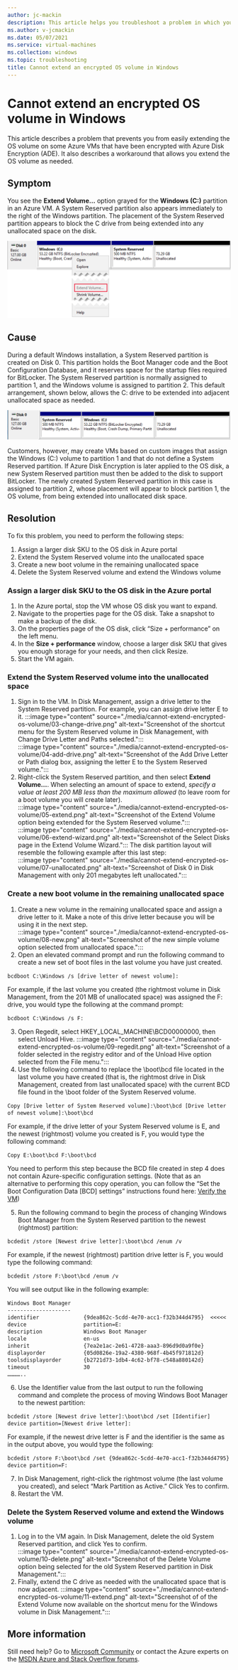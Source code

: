 ```yaml
---
author: jc-mackin
description: This article helps you troubleshoot a problem in which you are unable to extend the OS volume on an Azure VM that has been encrypted with Azure Disk Encryption.
ms.author: v-jcmackin
ms.date: 05/07/2021
ms.service: virtual-machines
ms.collection: windows
ms.topic: troubleshooting
title: Cannot extend an encrypted OS volume in Windows
---
```


# Cannot extend an encrypted OS volume in Windows
This article describes a problem that prevents you from easily extending the OS volume on some Azure VMs that have been encrypted with Azure Disk Encryption (ADE). It also describes a workaround that allows you extend the OS volume as needed.

## Symptom
You see the **Extend Volume…** option grayed for the **Windows (C:)** partition in an Azure VM. A System Reserved partition also appears immediately to the right of the Windows partition. The placement of the System Reserved partition appears to block the C drive from being extended into any unallocated space on the disk.

![Screenshot that shows Disk Management with the Extend Volume option grayed out on the shortcut menu for the Windows volume.](./media/cannot-extend-encrypted-os-volume/01-cannot-extend.png)


## Cause
During a default Windows installation, a System Reserved partition is created on Disk 0. This partition holds the Boot Manager code and the Boot Configuration Database, and it reserves space for the startup files required for BitLocker. The System Reserved partition is normally assigned to partition 1, and the Windows volume is assigned to partition 2.  This default arrangement, shown below, allows the C: drive to be extended into adjacent unallocated space as needed.

![Screenshot of Disk 0 in Disk Management with the Windows partition in the middle, next to unallocated space on the right.](./media/cannot-extend-encrypted-os-volume/02-normal.png)

Customers, however, may create VMs based on custom images that assign the Windows (C:) volume to partition 1 and that do not define a System Reserved partition. If Azure Disk Encryption is later applied to the OS disk, a new System Reserved partition must then be added to the disk to support BitLocker. The newly created System Reserved partition in this case is assigned to partition 2, whose placement will appear to block partition 1, the OS volume, from being extended into unallocated disk space.

## Resolution
To fix this problem, you need to perform the following steps:

1.	Assign a larger disk SKU to the OS disk in Azure portal
2.	Extend the System Reserved volume into the unallocated space
3.	Create a new boot volume in the remaining unallocated space
4.	Delete the System Reserved volume and extend the Windows volume

### Assign a larger disk SKU to the OS disk in the Azure portal
1.	In the Azure portal, stop the VM whose OS disk you want to expand.
2.	Navigate to the properties page for the OS disk. Take a snapshot to make a backup of the disk. 
3.	On the properties page of the OS disk, click “Size + performance” on the left menu. 
4.	In the **Size + performance** window, choose a larger disk SKU that gives you enough storage for  your needs, and then click Resize.
5.	Start the VM again.

### Extend the System Reserved volume into the unallocated space

1.	Sign in to the VM. In Disk Management, assign a drive letter to the System Reserved partition. For example, you can assign drive letter E to it.
   :::image type="content" source="./media/cannot-extend-encrypted-os-volume/03-change-drive.png" alt-text="Screenshot of the shortcut menu for the System Reserved volume in Disk Management, with Change Drive Letter and Paths selected.":::
   :::image type="content" source="./media/cannot-extend-encrypted-os-volume/04-add-drive.png" alt-text="Screenshot of the Add Drive Letter or Path dialog box, assigning the letter E to the System Reserved volume.":::
2. Right-click the System Reserved partition, and then select **Extend Volume…**. When selecting an amount of space to extend, *specify a value at least 200 MB less than the maximum allowed* (to leave room for a boot volume you will create later).
   :::image type="content" source="./media/cannot-extend-encrypted-os-volume/05-extend.png" alt-text="Screenshot of the Extend Volume option being extended for the System Reserved volume.":::
   :::image type="content" source="./media/cannot-extend-encrypted-os-volume/06-extend-wizard.png" alt-text="Screenshot of the Select Disks page in the Extend Volume Wizard.":::
The disk partition layout will resemble the following example after this last step:
   :::image type="content" source="./media/cannot-extend-encrypted-os-volume/07-unallocated.png" alt-text="Screenshot of Disk 0 in Disk Management with only 201 megabytes left unallocated.":::

### Create a new boot volume in the remaining unallocated space

1.	Create a new volume in the remaining unallocated space and assign a drive letter to it. Make a note of this drive letter because you will be using it in the next step.
   :::image type="content" source="./media/cannot-extend-encrypted-os-volume/08-new.png" alt-text="Screenshot of the new simple volume option selected from unallocated space.":::
2.	Open an elevated command prompt and run the following command to create a new set of boot files in the last volume you have just created. 
```console
bcdboot C:\Windows /s [drive letter of newest volume]:
```
For example, if the last volume you created (the rightmost volume in Disk Management, from the 201 MB of unallocated space) was assigned the F: drive, you would type the following at the command prompt:
```console
bcdboot C:\Windows /s F:
```
3. Open Regedit, select HKEY_LOCAL_MACHINE\BCD00000000, then select Unload Hive.
   :::image type="content" source="./media/cannot-extend-encrypted-os-volume/09-regedit.png" alt-text="Screenshot of a folder selected in the registry editor and of the Unload Hive option selected from the File menu.":::
4.	Use the following command to replace the \boot\bcd file located in the last volume you have created (that is, the rightmost drive in Disk Management, created from last unallocated space) with the current BCD file found in the \boot folder of the System Reserved volume. 
```console
Copy [Drive letter of System Reserved volume]:\boot\bcd [Drive letter of newest volume]:\boot\bcd
```
For example, if the drive letter of your System Reserved volume is E, and the newest (rightmost) volume you created is F, you would type the following command:
```console
Copy E:\boot\bcd F:\boot\bcd
```
You need to perform this step because the BCD file created in step 4 does not contain Azure-specific configuration settings. (Note that as an alternative to performing this copy operation, you can follow the “Set the Boot Configuration Data [BCD] settings” instructions found here: [Verify the VM](https://docs.microsoft.com/azure/virtual-machines/windows/prepare-for-upload-vhd-image#verify-the-vm))

5.	Run the following command to begin the process of changing Windows Boot Manager from the System Reserved partition to the newest (rightmost) partition:
```console
bcdedit /store [Newest drive letter]:\boot\bcd /enum /v
```
For example, if the newest (rightmost) partition drive letter is F, you would type the following command:
```console
bcdedit /store F:\boot\bcd /enum /v
```
You will see output like in the following example:
```output
Windows Boot Manager
--------------------
identifier              {9dea862c-5cdd-4e70-acc1-f32b344d4795}  <<<<<
device                  partition=E:
description             Windows Boot Manager
locale                  en-us
inherit                 {7ea2e1ac-2e61-4728-aaa3-896d9d0a9f0e}
displayorder            {05d0826e-19a2-4380-968f-4b45f971812d}
toolsdisplayorder       {b2721d73-1db4-4c62-bf78-c548a880142d}
timeout                 30
…………..
```
6.	Use the Identifier value from the last output to run the following command and complete the process of moving Windows Boot Manager to the newest partition:
```console
bcdedit /store [Newest drive letter]:\boot\bcd /set [Identifier] device partition=[Newest drive letter]:
```
For example, if the newest drive letter is F and the identifier is the same as in the output above, you would type the following:
```output
bcdedit /store F:\boot\bcd /set {9dea862c-5cdd-4e70-acc1-f32b344d4795} device partition=F:
```
7.	In Disk Management, right-click the rightmost volume (the last volume you created), and select “Mark Partition as Active.” Click Yes to confirm.
8.	Restart the VM.

### Delete the System Reserved volume and extend the Windows volume
1. Log in to the VM again. In Disk Management, delete the old System Reserved partition, and click Yes to confirm.
   :::image type="content" source="./media/cannot-extend-encrypted-os-volume/10-delete.png" alt-text="Screenshot of the Delete Volume option being selected for the old System Reserved partition in Disk Management.":::
2.	Finally, extend the C drive as needed with the unallocated space that is now adjacent.
   :::image type="content" source="./media/cannot-extend-encrypted-os-volume/11-extend.png" alt-text="Screenshot of of the Extend Volume now available on the shortcut menu for the Windows volume in Disk Management.":::

## More information
Still need help? Go to [Microsoft Community](https://answers.microsoft.com) or contact the Azure experts on the [MSDN Azure and Stack Overflow forums](https://azure.microsoft.com/support/forums/).


